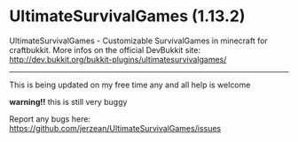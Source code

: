 UltimateSurvivalGames (1.13.2)
=====================
UltimateSurvivalGames - Customizable SurvivalGames in minecraft for craftbukkit. 
More infos on the official DevBukkit site: http://dev.bukkit.org/bukkit-plugins/ultimatesurvivalgames/

---------------------
This is being updated on my free time  any and all help is welcome

**warning!!** this is still very buggy

Report any bugs here:
https://github.com/jerzean/UltimateSurvivalGames/issues

